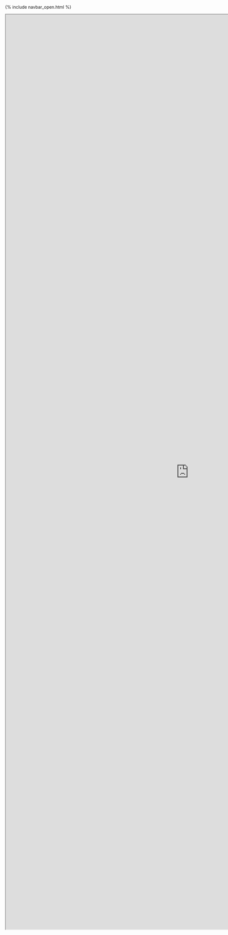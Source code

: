 {% include navbar_open.html %}


<p>
    <iframe class="embed" src="https://uit-sok-1004-h21.github.io/case_1_bnp.html"  width="1200" height="3000"></iframe>
</p>
